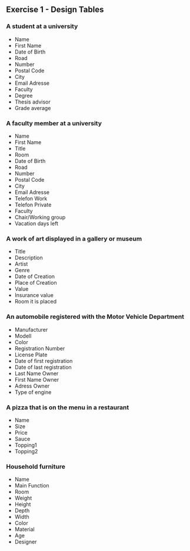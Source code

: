 ## Exercise 1 - Design Tables

### A student at a university
- Name
- First Name
- Date of Birth
- Road
- Number
- Postal Code
- City
- Email Adresse
- Faculty
- Degree
- Thesis advisor
- Grade average

### A faculty member at a university
- Name
- First Name
- Title
- Room
- Date of Birth
- Road
- Number
- Postal Code
- City
- Email Adresse
- Telefon Work
- Telefon Private
- Faculty
- Chair/Working group
- Vacation days left

### A work of art displayed in a gallery or museum
- Title
- Description
- Artist
- Genre
- Date of Creation
- Place of Creation
- Value
- Insurance value
- Room it is placed

### An automobile registered with the Motor Vehicle Department
- Manufacturer
- Modell
- Color
- Registration Number
- License Plate
- Date of first registration
- Date of last registration
- Last Name Owner
- First Name Owner
- Adress Owner
- Type of engine

### A pizza that is on the menu in a restaurant
- Name
- Size
- Price
- Sauce
- Topping1
- Topping2

### Household furniture
- Name
- Main Function
- Room
- Weight
- Height
- Depth
- Width
- Color
- Material
- Age
- Designer






